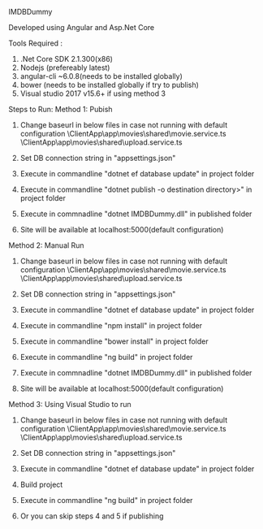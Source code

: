 IMDBDummy


Developed using Angular and Asp.Net Core


  Tools Required :
  1. .Net Core SDK 2.1.300(x86)
  2. Nodejs (prefereably latest)
  3. angular-cli ~6.0.8(needs to be installed globally)
  4. bower (needs to be installed globally if try to publish)
  5. Visual studio 2017 v15.6+ if using method 3
  
Steps to Run:
Method 1: Pubish
  1. Change baseurl in below files in case not running with default configuration
    \ClientApp\app\movies\shared\movie.service.ts
    \ClientApp\app\movies\shared\upload.service.ts
    
  2. Set DB connection string in "appsettings.json"
  
  3. Execute in commandline "dotnet ef database update" in project folder
  
  4. Execute in commandline "dotnet publish -o destination directory>" in project folder
  
  5. Execute in commnadline "dotnet IMDBDummy.dll" in published folder
  
  6. Site will be available at localhost:5000(default configuration)
  
  Method 2: Manual Run
  
  1. Change baseurl in below files in case not running with default configuration
    \ClientApp\app\movies\shared\movie.service.ts
    \ClientApp\app\movies\shared\upload.service.ts
    
  2. Set DB connection string in "appsettings.json"
  
  3. Execute in commandline "dotnet ef database update" in project folder
  
  4. Execute in commandline "npm install" in project folder
  
  5. Execute in commandline "bower install" in project folder
  
  6. Execute in commandline "ng build" in project folder
  
  6. Execute in commnadline "dotnet IMDBDummy.dll" in published folder
  
  7. Site will be available at localhost:5000(default configuration)
  
  Method 3: Using Visual Studio to run
  
  1. Change baseurl in below files in case not running with default configuration
    \ClientApp\app\movies\shared\movie.service.ts
    \ClientApp\app\movies\shared\upload.service.ts
    
  2. Set DB connection string in "appsettings.json"
  
  3. Execute in commandline "dotnet ef database update" in project folder
  
  4. Build project
  
  4. Execute in commandline "ng build" in project folder
  
  5. Or you can skip steps 4 and 5 if publishing
  
   
  
    
  
  
    
